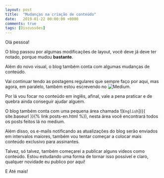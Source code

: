 ```yaml
---
layout: post
title:  "Mudanças na criação de conteúdo"
date:   2019-01-22 00:00:00 +0000
comments: true
tags: [Discussões]
---
```


Olá pessoa!

O blog passou por algumas modificações de layout, você deve já deve ter notado, porque mudou **bastante**.

<!--more-->

Além do novo visual, o blog também conta com algumas mudanças de conteúdo. 

Vai continuar tendo as postagens regulares que sempre faço por aqui, mas agora, em paralelo, também estou escrevendo no ![Medium](https://medium.com/@gabrielschade).

Por lá vou focar no conteúdo em inglês, afinal, vale a pena praticar e de quebra ainda conseguir ajudar alguém.

O blog também conta com uma pequena área chamada ![`English`]({{ site.baseurl }}{% link posts-en.html %}), nesta área você encontrará todos os posts feitos lá no medium.

Além disso, os e-mails notificando as atualizações do blog serão enviados em intervalos maiores, também vou tentar começar a colocar mais conteúdo exclusivo para assinantes.

Talvez, só talvez, também começarei a publicar alguns vídeos como conteúdo. Estou estudando uma forma de tornar isso possível e claro, qualquer novidade eu publico por aqui!

E Até mais!